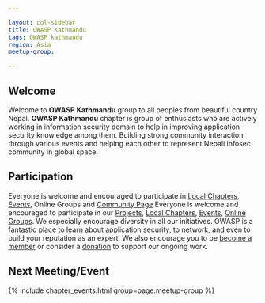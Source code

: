 ```yaml
---

layout: col-sidebar
title: OWASP Kathmandu
tags: OWASP kathmandu
region: Asia
meetup-group:

---
```


## Welcome
Welcome to **OWASP Kathmandu** group to all peoples from beautiful country Nepal. **OWASP Kathmandu** chapter is group of enthusiasts who are actively working in information security domain to help in improving application security knowledge among them. Building strong community interaction through various events and helping each other to represent Nepali infosec community in global space. 

## Participation
Everyone is welcome and encouraged to participate in [Local Chapters](/chapters),  [Events](/events/), Online Groups and [Community Page](https://www.facebook.com/OWASP-Kathmandu-108234568644007)
Everyone is welcome and encouraged to participate in our [Projects](/projects/), [Local Chapters](/chapters/), [Events](/events/), [Online Groups](https://groups.google.com/a/owasp.com/). We especially encourage diversity in all our initiatives. OWASP is a fantastic place to learn about application security, to network, and even to build your reputation as an expert. We also encourage you to be [become a member](/membership/) or consider a [donation](/donate/) to support our ongoing work.

Next Meeting/Event <!-- You should keep this section as it will populate your meetup events -->
---------------------
{% include chapter_events.html group=page.meetup-group %}


